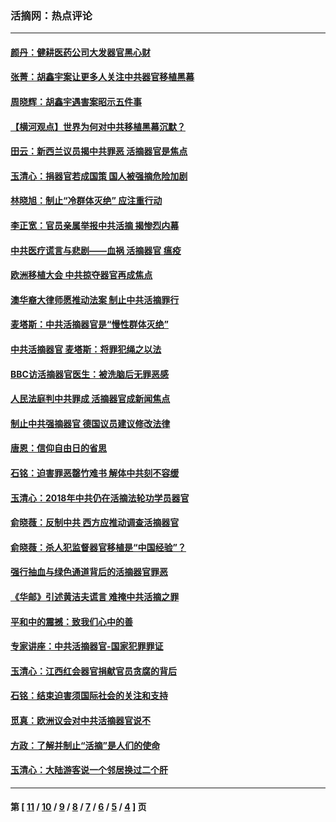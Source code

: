 ### 活摘网：热点评论
---
#### [颜丹：健耕医药公司大发器官黑心财](../../pages/nf5879/n13940134.md?03020430) 
#### [张菁：胡鑫宇案让更多人关注中共器官移植黑幕](../../pages/nf5879/n13929073.md?03020430) 
#### [周晓辉：胡鑫宇遇害案昭示五件事](../../pages/nf5879/n13921870.md?03020430) 
#### [【横河观点】世界为何对中共移植黑幕沉默？](../../pages/nf5879/n13244249.md?03020430) 
#### [田云：新西兰议员揭中共罪恶 活摘器官是焦点](../../pages/nf5879/n13070629.md?03020430) 
#### [玉清心：捐器官若成国策 国人被强摘危险加剧](../../pages/nf5879/n12802713.md?03020430) 
#### [林晓旭：制止“冷群体灭绝” 应注重行动](../../pages/nf5879/n12779736.md?03020430) 
#### [李正宽：官员亲属举报中共活摘 揭惨烈内幕](../../pages/nf5879/n12684490.md?03020430) 
#### [中共医疗谎言与悲剧——血祸 活摘器官 瘟疫](../../pages/nf5879/n12372103.md?03020430) 
#### [欧洲移植大会 中共掠夺器官再成焦点](../../pages/nf5879/n11538883.md?03020430) 
#### [澳华裔大律师愿推动法案 制止中共活摘罪行](../../pages/nf5879/n11377039.md?03020430) 
#### [麦塔斯：中共活摘器官是“慢性群体灭绝”](../../pages/nf5879/n11350529.md?03020430) 
#### [中共活摘器官 麦塔斯：将罪犯绳之以法](../../pages/nf5879/n11347973.md?03020430) 
#### [BBC访活摘器官医生：被洗脑后无罪恶感](../../pages/nf5879/n11335935.md?03020430) 
#### [人民法庭判中共罪成 活摘器官成新闻焦点](../../pages/nf5879/n11331578.md?03020430) 
#### [制止中共强摘器官 德国议员建议修改法律](../../pages/nf5879/n11249451.md?03020430) 
#### [唐恩：信仰自由日的省思](../../pages/nf5879/n11003525.md?03020430) 
#### [石铭：迫害罪恶罄竹难书  解体中共刻不容缓](../../pages/nf5879/n10942855.md?03020430) 
#### [玉清心：2018年中共仍在活摘法轮功学员器官](../../pages/nf5879/n10914646.md?03020430) 
#### [俞晓薇：反制中共 西方应推动调查活摘器官](../../pages/nf5879/n10794671.md?03020430) 
#### [俞晓薇：杀人犯监督器官移植是“中国经验”？](../../pages/nf5879/n10466427.md?03020430) 
#### [强行抽血与绿色通道背后的活摘器官罪恶](../../pages/nf5879/n10004708.md?03020430) 
#### [《华邮》引述黄洁夫谎言 难掩中共活摘之罪](../../pages/nf5879/n9642309.md?03020430) 
#### [平和中的震撼：致我们心中的善](../../pages/nf5879/n9021123.md?03020430) 
#### [专家讲座：中共活摘器官-国家犯罪罪证](../../pages/nf5879/n8828153.md?03020430) 
#### [玉清心：江西红会器官捐献官员贪腐的背后](../../pages/nf5879/n8522122.md?03020430) 
#### [石铭：结束迫害须国际社会的关注和支持](../../pages/nf5879/n8443497.md?03020430) 
#### [觅真：欧洲议会对中共活摘器官说不](../../pages/nf5879/n8337486.md?03020430) 
#### [方政：了解并制止“活摘”是人们的使命](../../pages/nf5879/n8329214.md?03020430) 
#### [玉清心：大陆游客说一个邻居换过二个肝](../../pages/nf5879/n8291404.md?03020430) 

---
#### 第 [ [11](./11.md?03020430) / [10](./10.md?03020430) / [9](./9.md?03020430) / [8](./8.md?03020430) / [7](./7.md?03020430) / [6](./6.md?03020430) / [5](./5.md?03020430) / [4](./4.md?03020430) ] 页
